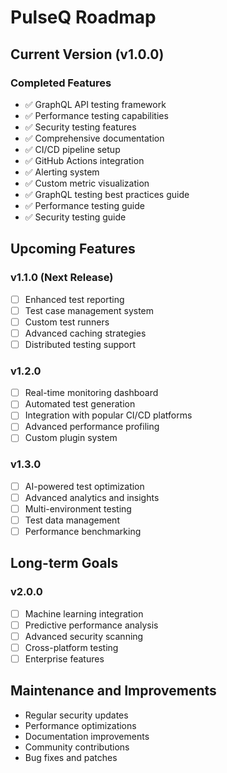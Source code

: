# PulseQ Roadmap

## Current Version (v1.0.0)

### Completed Features

- ✅ GraphQL API testing framework
- ✅ Performance testing capabilities
- ✅ Security testing features
- ✅ Comprehensive documentation
- ✅ CI/CD pipeline setup
- ✅ GitHub Actions integration
- ✅ Alerting system
- ✅ Custom metric visualization
- ✅ GraphQL testing best practices guide
- ✅ Performance testing guide
- ✅ Security testing guide

## Upcoming Features

### v1.1.0 (Next Release)

- [ ] Enhanced test reporting
- [ ] Test case management system
- [ ] Custom test runners
- [ ] Advanced caching strategies
- [ ] Distributed testing support

### v1.2.0

- [ ] Real-time monitoring dashboard
- [ ] Automated test generation
- [ ] Integration with popular CI/CD platforms
- [ ] Advanced performance profiling
- [ ] Custom plugin system

### v1.3.0

- [ ] AI-powered test optimization
- [ ] Advanced analytics and insights
- [ ] Multi-environment testing
- [ ] Test data management
- [ ] Performance benchmarking

## Long-term Goals

### v2.0.0

- [ ] Machine learning integration
- [ ] Predictive performance analysis
- [ ] Advanced security scanning
- [ ] Cross-platform testing
- [ ] Enterprise features

## Maintenance and Improvements

- Regular security updates
- Performance optimizations
- Documentation improvements
- Community contributions
- Bug fixes and patches
